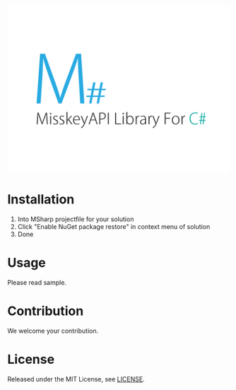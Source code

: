 ![M# - MisskeyAPI Library For C#](logo.png)
# Installation
1. Into MSharp projectfile for your solution
2. Click "Enable NuGet package restore" in context menu of solution
3. Done

# Usage
Please read sample.
# Contribution
We welcome your contribution.
# License
Released under the MIT License, see [LICENSE](LICENSE).